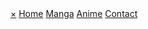 <html lang="en">
<head>
    <meta charset="UTF-8">
    <meta name="viewport" content="width=device-width, initial-scale=1.0">
    <link rel="stylesheet" href="styles.css">
    <title>My Collapsible Menu</title>
</head>
<body>
    <div id="mySidebar" class="sidebar">
        <a href="javascript:void(0)" class="closebtn" onclick="closeNav()">×</a>
        <a href="https://shadowassassin1.github.io/">Home</a>
        <a href="#">Manga</a>
        <a href="#">Anime</a>
        <a href="#">Contact</a>
    </div>

   
